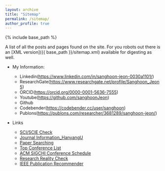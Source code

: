 ```yaml
---
layout: archive
title: "Sitemap"
permalink: /sitemap/
author_profile: true
---
```


{% include base_path %}

A list of all the posts and pages found on the site. For you robots out there is an [XML version]({{ base_path }}/sitemap.xml) available for digesting as well.

* My Information:     
  * Linkedin(https://www.linkedin.com/in/sanghoon-jeon-0030a1101/)
  * ResearchGate(https://www.researchgate.net/profile/Sanghoon_Jeon5)
  * ORCID(https://orcid.org/0000-0001-5636-7555)
  * Youtube(https://github.com/sanghoonJeon)
  * Github
  * Codebender(https://codebender.cc/user/sanghoon)
  * Publons(https://publons.com/researcher/3681289/sanghoon-jeon/)

* Links
  * [SCI/SCIE Check](https://mjl.clarivate.com/home)
  * [Journal Information_HanyangU](http://s2journal.bwise.kr/jcr/jcrCategoryRankingPage.do)
  * [Paper Searching](https://starlibrary.org/oa/articles/)
  * [Top Conference List](https://drive.google.com/file/d/1DKjqtfNZ-BJQxr2af9JuqftR6avkOTmU/view)
  * [ACM SIGCHI Conference Schedule](https://sigchi.org/conferences/upcoming-conferences/)
  * [Research Reality Check](https://sites.google.com/site/jeonggilko/research-reality-check)
  * [IEEE Publication Recommender](https://publication-recommender.ieee.org/home)
